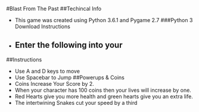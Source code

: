 #Blast From The Past
##Techincal Info
- This game was created using Python 3.6.1 and Pygame 2.7
###Python 3 Download Instructions
- Enter the following into your 
    -
##Instructions
- Use A and D keys to move
- Use Spacebar to Jump
##Powerups & Coins
- Coins Increase Your Score by 2.
- When your character has 100 coins then your lives will increase by one.
- Red Hearts give you more health and green hearts give you an extra life.
- The intertwining Snakes cut your speed by a third
